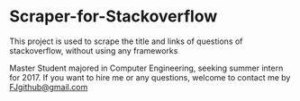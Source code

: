 # Scraper-for-Stackoverflow
This project is used to scrape the title and links of questions of stackoverflow, without using any frameworks

Master Student majored in Computer Engineering, seeking summer intern for 2017.
If you want to hire me or any questions, welcome to contact me by FJgithub@gmail.com
